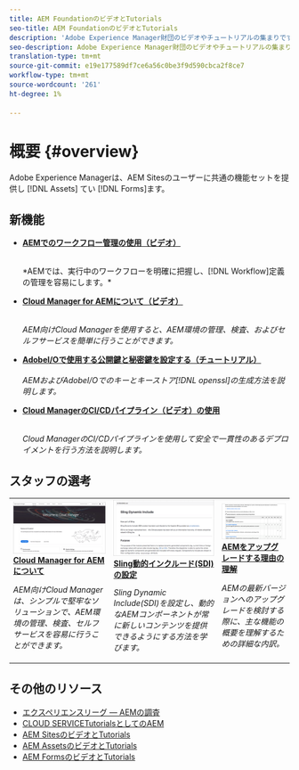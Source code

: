 ```yaml
---
title: AEM FoundationのビデオとTutorials
seo-title: AEM FoundationのビデオとTutorials
description: 'Adobe Experience Manager財団のビデオやチュートリアルの集まりです。 '
seo-description: Adobe Experience Manager財団のビデオやチュートリアルの集まり
translation-type: tm+mt
source-git-commit: e19e177589df7ce6a56c0be3f9d590cbca2f8ce7
workflow-type: tm+mt
source-wordcount: '261'
ht-degree: 1%

---
```



# 概要 {#overview}

Adobe Experience Managerは、AEM Sitesのユーザーに共通の機能セットを提供し [!DNL Assets] てい [!DNL Forms]ます。

## 新機能

* **[AEMでのワークフロー管理の使用（ビデオ）](./workflow/use-workflow-management.md)**

   <br>
   *AEMでは、実行中のワークフローを明確に把握し、[!DNL Workflow]定義の管理を容易にします。*

* **[Cloud Manager for AEMについて（ビデオ）](./cloud-manager/understand-cloud-manager-for-aem.md)**\
   <br>

   *AEM向けCloud Managerを使用すると、AEM環境の管理、検査、およびセルフサービスを簡単に行うことができます。*

* **[AdobeI/Oで使用する公開鍵と秘密鍵を設定する（チュートリアル）](./authentication/set-up-public-private-keys-for-use-with-aem-and-adobe-io.md)**\
   <br>
   *AEMおよびAdobeI/Oでのキーとキーストア[!DNL openssl]の生成方法を説明します。*

* **[Cloud ManagerのCI/CDパイプライン（ビデオ）の使用](./cloud-manager/use-the-cicd-pipeline-in-cloud-manager-for-aem.md)**\
   <br>

   *Cloud ManagerのCI/CDパイプラインを使用して安全で一貫性のあるデプロイメントを行う方法を説明します。*

## スタッフの選考

<table>
<tr>
  <td>
    <a href="./cloud-manager/understand-cloud-manager-for-aem.md">
    <img alt="Cloud Manager for AEMについて" src="./cloud-manager/assets/understand-cloud-manager-for-aem/thumbnail.png" />
    </a>
    <div>
     <a href="./cloud-manager/understand-cloud-manager-for-aem.md">
    <strong>Cloud Manager for AEMについて</strong>
    </a>
    </div>
    <p>
    <em>AEM向けCloud Managerは、シンプルで堅牢なソリューションで、AEM環境の管理、検査、セルフサービスを容易に行うことができます。</em>
    <p>
  </td>
   <td>
    <a href="./development/set-up-sling-dynamic-include.md">
    <img alt="Sling動的インクルード(SDI)の設定" src="./development/assets/set-up-sling-dynamic-include/thumbnail.png" />
    </a>
     <div>
     <a href="./development/set-up-sling-dynamic-include.md">
    <strong>Sling動的インクルード(SDI)の設定</strong>
    </a>
    </div>
    <p>
    <em>Sling Dynamic Include(SDI)を設定し、動的なAEMコンポーネントが常に新しいコンテンツを提供できるようにする方法を学びます。</em>
    <p>
  </td>
  <td>
    <a href="./administration/understand-reasons-to-upgrade.md">
    <img alt="AEMをアップグレードする理由について" src="./administration/assets/understand-reasons-to-upgrade/thumbnail.png" />
    </a>
    <div>
    <a href="./administration/understand-reasons-to-upgrade.md">
    <strong>AEMをアップグレードする理由の理解</strong>
    </a>
    </div>
    <p>
    <em>AEMの最新バージョンへのアップグレードを検討する際に、主な機能の概要を理解するための詳細な内訳。</em>
    </p>
  </td>
</tr>
</table>

## その他のリソース

* [エクスペリエンスリーグ — AEMの調査](https://experienceleague.adobe.com/#recommended/solutions/experience-manager)
* [CLOUD SERVICETutorialsとしてのAEM](/help/cloud-service/overview.md)
* [AEM SitesのビデオとTutorials](/help/sites/overview.md)
* [AEM AssetsのビデオとTutorials](/help/assets/overview.md)
* [AEM FormsのビデオとTutorials](/help/forms/overview.md)

